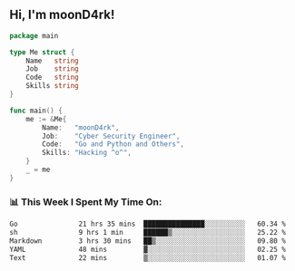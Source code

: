 <h2> Hi, I'm moonD4rk!</h2>

```go
package main

type Me struct {
	Name   string
	Job    string
	Code   string
	Skills string
}

func main() {
	me := &Me{
		Name:   "moonD4rk",
		Job:    "Cyber Security Engineer",
		Code:   "Go and Python and Others",
		Skills: "Hacking ^o^",
	}
	_ = me
}
```

<h3>📊 This Week I Spent My Time On:</h3>
<!-- <img align='right' src="https://github-readme-stats.vercel.app/api?username=moond4rk&show_icons=true&theme=radical", width="300" height="150"> -->

<!--START_SECTION:waka-->

```txt
Go               21 hrs 35 mins  ███████████████░░░░░░░░░░   60.34 %
sh               9 hrs 1 min     ██████▒░░░░░░░░░░░░░░░░░░   25.22 %
Markdown         3 hrs 30 mins   ██▒░░░░░░░░░░░░░░░░░░░░░░   09.80 %
YAML             48 mins         ▓░░░░░░░░░░░░░░░░░░░░░░░░   02.25 %
Text             22 mins         ▒░░░░░░░░░░░░░░░░░░░░░░░░   01.07 %
```

<!--END_SECTION:waka-->

